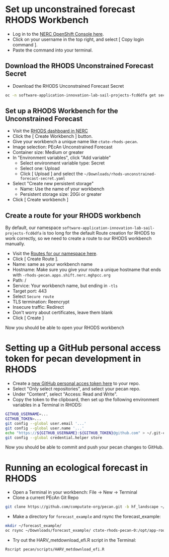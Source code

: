 # Set up unconstrained forecast RHODS Workbench

- Log in to the [NERC OpenShift Console here](https://console.apps.shift.nerc.mghpcc.org). 
- Click on your username in the top right, and select [ Copy login command ]. 
- Paste the command into your terminal. 

## Download the RHODS Unconstrained Forecast Secret

- Download the RHODS Unconstrained Forecast Secret

```bash
oc -n software-application-innovation-lab-sail-projects-fcd6dfa get secret/rhods-unconstrained-forecast -o yaml > ~/Downloads/rhods-unconstrained-forecast-secret.yaml
```

## Set up a RHODS Workbench for the Unconstrained Forecast

- Visit the [RHODS dashboard in NERC](https://rhods-dashboard-redhat-ods-applications.apps.shift.nerc.mghpcc.org/projects/software-application-innovation-lab-sail-projects-fcd6dfa)
- Click the [ Create Workbench ] button. 
- Give your workbench a unique name like `ctate-rhods-pecan`. 
- Image selection: PEcAn Unconstrained Forecast
- Container size: Medium or greater
- In "Environment variables", click "Add variable"
  - Select environment variable type: Secret
  - Select one: Upload
  - Click [ Upload ] and select the `~/Downloads/rhods-unconstrained-forecast-secret.yaml`
- Select "Create new persistent storage"
  - Name: Use the name of your workbench
  - Persistent storage size: 20Gi or greater
- Click [ Create workbench ]

## Create a route for your RHODS workbench

By default, our namespace `software-application-innovation-lab-sail-projects-fcd6dfa` is too long for the default Route creation for RHODS to work correctly, 
so we need to create a route to our RHODS workbench manually. 

- Visit the [Routes for our namespace here](https://console.apps.shift.nerc.mghpcc.org/k8s/ns/software-application-innovation-lab-sail-projects-fcd6dfa/route.openshift.io~v1~Route). 
- Click [ Create Route ]. 
- Name: same as your workbench name
- Hostname: Make sure you give your route a unique hostname that ends with `-rhods-pecan.apps.shift.nerc.mghpcc.org`
- Path: /
- Service: Your workbench name, but ending in `-tls`
- Target port: 443
- Select `Secure route`
- TLS termination: Reencrypt
- Insecure traffic: Redirect
- Don't worry about certificates, leave them blank
- Click [ Create ]

Now you should be able to open your RHODS workbench

# Setting up a GitHub personal access token for pecan development in RHODS

- Create a [new GitHub personal acces token here](https://github.com/settings/personal-access-tokens/new) to your repo. 
- Select "Only select repositories", and select your pecan repo. 
- Under "Content", select "Access: Read and Write". 
- Copy the token to the clipboard, then set up the following environment variables in a Terminal in RHODS: 

```bash
GITHUB_USERNAME=...
GITHUB_TOKEN=...
git config --global user.email '...'
git config --global user.name '...'
echo "https://${GITHUB_USERNAME}:${GITHUB_TOKEN}@github.com" > ~/.git-credentials
git config --global credential.helper store
```

Now you should be able to commit and push your pecan changes to GitHub. 

# Running an ecological forecast in RHODS

- Open a Terminal in your workbench: File -> New -> Terminal
- Clone a current PEcAn Git Repo

```bash
git clone https://github.com/computate-org/pecan.git -b hf_landscape ~/pecan
```

- Make a directory for `forecast_example` and rsync the forecast_example: 

```bash
mkdir ~/forecast_example/
oc rsync ~/Downloads/forecast_example/ ctate-rhods-pecan-0:/opt/app-root/src/forecast_example/
```

- Try out the HARV_metdownload_efi.R script in the Terminal: 

```bash
Rscript pecan/scripts/HARV_metdownload_efi.R
```
